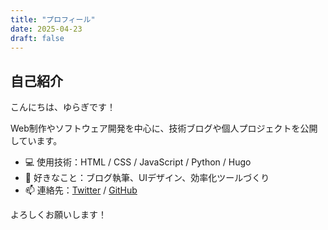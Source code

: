 ```yaml
---
title: "プロフィール"
date: 2025-04-23
draft: false
---
```


## 自己紹介

こんにちは、ゆらぎです！

Web制作やソフトウェア開発を中心に、技術ブログや個人プロジェクトを公開しています。

- 💻 使用技術：HTML / CSS / JavaScript / Python / Hugo
- 📘 好きなこと：ブログ執筆、UIデザイン、効率化ツールづくり
- 📫 連絡先：[Twitter](https://twitter.com/yourhandle) / [GitHub](https://github.com/yura7gi14)

よろしくお願いします！
